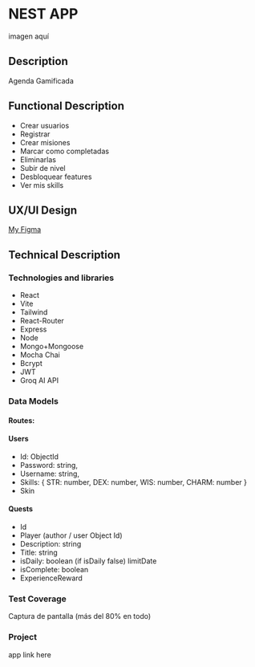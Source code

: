 # NEST APP
imagen aquí

## Description

Agenda Gamificada

## Functional Description

- Crear usuarios
- Registrar
- Crear misiones
- Marcar como completadas
- Eliminarlas
- Subir de nivel
- Desbloquear features
- Ver mis skills

## UX/UI Design

[My Figma](https://www.figma.com/design/L6Msy1Yl53H9ZR50ACgQU1/Nest-App?node-id=1-4&t=5zI5ZUyGC4XngijW-1)

## Technical Description

### Technologies and libraries

- React
- Vite
- Tailwind
- React-Router
- Express
- Node
- Mongo+Mongoose
- Mocha Chai
- Bcrypt 
- JWT
- Groq AI API

### Data Models

#### Routes:

#### Users
- Id: ObjectId
- Password: string,
- Username: string,
- Skills: {
  STR: number,
  DEX: number,
  WIS: number,
  CHARM: number
}
- Skin

#### Quests
- Id
- Player (author / user Object Id)
- Description: string
- Title: string
- isDaily: boolean
(if isDaily false) limitDate 
- isComplete: boolean
- ExperienceReward

### Test Coverage

Captura de pantalla (más del 80% en todo)

### Project

app link here